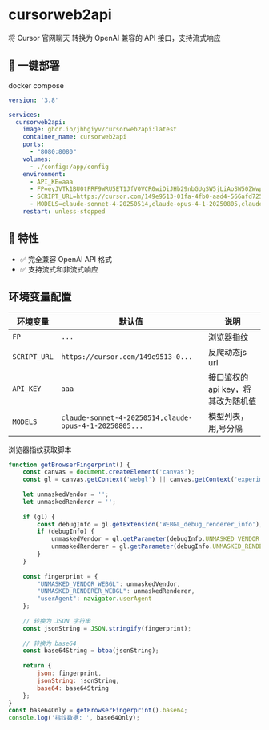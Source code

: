 # cursorweb2api

将 Cursor 官网聊天 转换为 OpenAI 兼容的 API 接口，支持流式响应

## 🚀 一键部署

docker compose

```yaml
version: '3.8'

services:
  cursorweb2api:
    image: ghcr.io/jhhgiyv/cursorweb2api:latest
    container_name: cursorweb2api
    ports:
      - "8080:8080"
    volumes:
      - ./config:/app/config
    environment:
      - API_KE=aaa
      - FP=eyJVTk1BU0tFRF9WRU5ET1JfV0VCR0wiOiJHb29nbGUgSW5jLiAoSW50ZWwpIiwiVU5NQVNLRURfUkVOREVSRVJfV0VCR0wiOiJBTkdMRSAoSW50ZWwsIEludGVsKFIpIFVIRCBHcmFwaGljcyAoMHgwMDAwOUJBNCkgRGlyZWN0M0QxMSB2c181XzAgcHNfNV8wLCBEM0QxMS0yNi4yMC4xMDAuNzk4NSkiLCJ1c2VyQWdlbnQiOiJNb3ppbGxhLzUuMCAoV2luZG93cyBOVCAxMC4wOyBXaW42NDsgeDY0KSBBcHBsZVdlYktpdC81MzcuMzYgKEtIVE1MLCBsaWtlIEdlY2tvKSBDaHJvbWUvMTM5LjAuMC4wIFNhZmFyaS81MzcuMzYifQ
      - SCRIPT_URL=https://cursor.com/149e9513-01fa-4fb0-aad4-566afd725d1b/2d206a39-8ed7-437e-a3be-862e0f06eea3/a-4-a/c.js?i=0&v=3&h=cursor.com
      - MODELS=claude-sonnet-4-20250514,claude-opus-4-1-20250805,claude-opus-4-20250514,gpt-5,gemini-2.5-pro,deepseek-v3.1
    restart: unless-stopped
```

## 🎯 特性

- ✅ 完全兼容 OpenAI API 格式
- ✅ 支持流式和非流式响应

## 环境变量配置

| 环境变量         | 默认值                                                    | 说明                   |
|--------------|--------------------------------------------------------|----------------------|
| `FP`         | `...`                                                  | 浏览器指纹                |
| `SCRIPT_URL` | `https://cursor.com/149e9513-0...`                     | 反爬动态js url           |
| `API_KEY`    | `aaa`                                                  | 接口鉴权的api key，将其改为随机值 |
| `MODELS`     | `claude-sonnet-4-20250514,claude-opus-4-1-20250805...` | 模型列表，用,号分隔           |


浏览器指纹获取脚本
```js
function getBrowserFingerprint() {
    const canvas = document.createElement('canvas');
    const gl = canvas.getContext('webgl') || canvas.getContext('experimental-webgl');
    
    let unmaskedVendor = '';
    let unmaskedRenderer = '';
    
    if (gl) {
        const debugInfo = gl.getExtension('WEBGL_debug_renderer_info');
        if (debugInfo) {
            unmaskedVendor = gl.getParameter(debugInfo.UNMASKED_VENDOR_WEBGL) || '';
            unmaskedRenderer = gl.getParameter(debugInfo.UNMASKED_RENDERER_WEBGL) || '';
        }
    }
    
    const fingerprint = {
        "UNMASKED_VENDOR_WEBGL": unmaskedVendor,
        "UNMASKED_RENDERER_WEBGL": unmaskedRenderer,
        "userAgent": navigator.userAgent
    };
    
    // 转换为 JSON 字符串
    const jsonString = JSON.stringify(fingerprint);
    
    // 转换为 base64
    const base64String = btoa(jsonString);
    
    return {
        json: fingerprint,
        jsonString: jsonString,
        base64: base64String
    };
}
const base64Only = getBrowserFingerprint().base64;
console.log('指纹数据: ', base64Only);

```